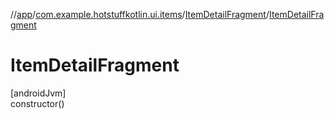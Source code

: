 //[app](../../../index.md)/[com.example.hotstuffkotlin.ui.items](../index.md)/[ItemDetailFragment](index.md)/[ItemDetailFragment](-item-detail-fragment.md)

# ItemDetailFragment

[androidJvm]\
constructor()
